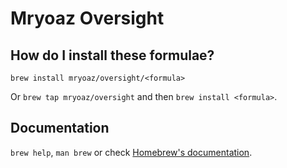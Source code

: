 # Mryoaz Oversight

## How do I install these formulae?

`brew install mryoaz/oversight/<formula>`

Or `brew tap mryoaz/oversight` and then `brew install <formula>`.

## Documentation

`brew help`, `man brew` or check [Homebrew's documentation](https://docs.brew.sh).
